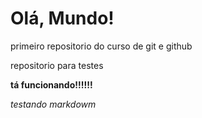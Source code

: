 # Olá, Mundo!
 primeiro repositorio do curso de git e github

repositorio para testes

**tá funcionando!!!!!!**

*testando markdowm*
